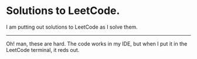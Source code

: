 # Solutions to LeetCode.

I am putting out solutions to LeetCode as I solve them.

---

Oh! man, these are hard. The code works in my IDE, but when I put it in the LeetCode terminal, it reds out.
